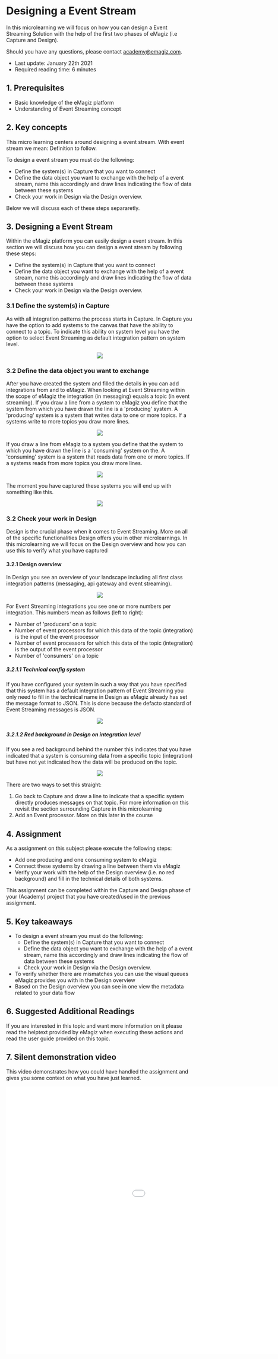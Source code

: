 # Designing a Event Stream

In this microlearning we will focus on how you can design a Event Streaming Solution with the help of the first two phases of eMagiz (i.e Capture and Design).

Should you have any questions, please contact academy@emagiz.com.

- Last update: January 22th 2021
- Required reading time: 6 minutes

## 1. Prerequisites
- Basic knowledge of the eMagiz platform
- Understanding of Event Streaming concept

## 2. Key concepts
This micro learning centers around designing a event stream.
With event stream we mean: Definition to follow.

To design a event stream you must do the following:

- Define the system(s) in Capture that you want to connect
- Define the data object you want to exchange with the help of a event stream, name this accordingly and draw lines indicating the flow of data between these systems
- Check your work in Design via the Design overview.

Below we will discuss each of these steps separaretly.

## 3. Designing a Event Stream

Within the eMagiz platform you can easily design a event stream.
In this section we will discuss how you can design a event stream by following these steps:

- Define the system(s) in Capture that you want to connect
- Define the data object you want to exchange with the help of a event stream, name this accordingly and draw lines indicating the flow of data between these systems
- Check your work in Design via the Design overview.

### 3.1 Define the system(s) in Capture

As with all integration patterns the process starts in Capture. In Capture you have the option to add systems to the canvas that have the ability to connect to a topic.
To indicate this ability on system level you have the option to select Event Streaming as default integration pattern on system level.

<p align="center"><img src="../../img/microlearning/ml-designing-a-event-stream--capture-es-system-config.png"></p>

### 3.2 Define the data object you want to exchange

After you have created the system and filled the details in you can add integrations from and to eMagiz. When looking at Event Streaming within the scope of eMagiz the integration (in messaging) equals a topic (in event streaming).
If you draw a line from a system to eMagiz you define that the system from which you have drawn the line is a 'producing' system. A 'producing' system is a system that writes data to one or more topics. If a systems write to more topics you draw more lines.

<p align="center"><img src="../../img/microlearning/ml-designing-a-event-stream--capture-es-producing-integration.png"></p>

If you draw a line from eMagiz to a system you define that the system to which you have drawn the line is a 'consuming' system on the. A 'consuming' system is a system that reads data from one or more topics. If a systems reads from more topics you draw more lines.

<p align="center"><img src="../../img/microlearning/ml-designing-a-event-stream--capture-es-consuming-integration.png"></p>

The moment you have captured these systems you will end up with something like this.

<p align="center"><img src="../../img/microlearning/ml-designing-a-event-stream--capture-es-result.png"></p>

### 3.2 Check your work in Design

Design is the crucial phase when it comes to Event Streaming. More on all of the specific functionalities Design offers you in other microlearnings. 
In this microlearning we will focus on the Design overview and how you can use this to verify what you have captured

#### 3.2.1 Design overview

In Design you see an overview of your landscape including all first class integration patterns (messaging, api gateway and event streaming).

<p align="center"><img src="../../img/microlearning/ml-designing-a-event-stream--design-overview.png"></p>

For Event Streaming integrations you see one or more numbers per integration. This numbers mean as follows (left to right):

- Number of 'producers' on a topic
- Number of event processors for which this data of the topic (integration) is the input of the event processor
- Number of event processors for which this data of the topic (integration) is the output of the event processor
- Number of 'consumers' on a topic

##### 3.2.1.1 Technical config system

If you have configured your system in such a way that you have specified that this system has a default integration pattern of Event Streaming you only need to fill in the technical name in Design
as eMagiz already has set the message format to JSON. This is done because the defacto standard of Event Streaming messages is JSON.

<p align="center"><img src="../../img/microlearning/ml-designing-a-event-stream--design-technical-config-system.png"></p>

##### 3.2.1.2 Red background in Design on integration level

If you see a red background behind the number this indicates that you have indicated that a system is consuming data from a specific topic (integration) 
but have not yet indicated how the data will be produced on the topic.

<p align="center"><img src="../../img/microlearning/ml-designing-a-event-stream--design-consumer-without-producer.png"></p>

There are two ways to set this straight:

1. Go back to Capture and draw a line to indicate that a specific system directly produces messages on that topic. For more information on this revisit the section surrounding Capture in this microlearning
2. Add an Event processor. More on this later in the course


## 4. Assignment

As a assignment on this subject please execute the following steps:
- Add one producing and one consuming system to eMagiz
- Connect these systems by drawing a line between them via eMagiz
- Verify your work with the help of the Design overview (i.e. no red background) and fill in the technical details of both systems.

This assignment can be completed within the Capture and Design phase of your (Academy) project that you have created/used in the previous assignment.

## 5. Key takeaways

- To design a event stream you must do the following:
	- Define the system(s) in Capture that you want to connect
	- Define the data object you want to exchange with the help of a event stream, name this accordingly and draw lines indicating the flow of data between these systems
	- Check your work in Design via the Design overview.
- To verify whether there are mismatches you can use the visual queues eMagiz provides you with in the Design overview
- Based on the Design overview you can see in one view the metadata related to your data flow

## 6. Suggested Additional Readings

If you are interested in this topic and want more information on it please read the helptext provided by eMagiz when executing these actions and read the user guide provided on this topic.

## 7. Silent demonstration video

This video demonstrates how you could have handled the assignment and gives you some context on what you have just learned.

<iframe width="1280" height="720" src="../../vid/microlearning/microlearning-designing-a-event-stream.mp4" frameborder="0" allow="accelerometer; autoplay; clipboard-write; encrypted-media; gyroscope; picture-in-picture" allowfullscreen></iframe>